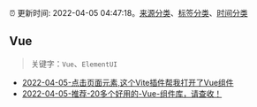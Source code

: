 :alarm_clock: 更新时间: 2022-04-05 04:47:18。[来源分类](../README.md)、[标签分类](../TAGS.md)、[时间分类](../TIMELINE.md)

## Vue


> 关键字：`Vue`、`ElementUI`



- [2022-04-05-点击页面元素,这个Vite插件帮我打开了Vue组件](https://toutiao.io/k/heoz7au) 
- [2022-04-05-推荐-20多个好用的-Vue-组件库，请查收！](https://toutiao.io/k/sskayyw) 